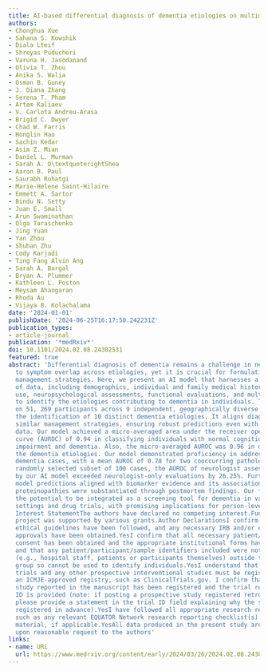 ```yaml
---
title: AI-based differential diagnosis of dementia etiologies on multimodal data
authors:
- Chonghua Xue
- Sahana S. Kowshik
- Diala Lteif
- Shreyas Puducheri
- Varuna H. Jasodanand
- Olivia T. Zhou
- Anika S. Walia
- Osman B. Guney
- J. Diana Zhang
- Serena T. Pham
- Artem Kaliaev
- V. Carlota Andreu-Arasa
- Brigid C. Dwyer
- Chad W. Farris
- Honglin Hao
- Sachin Kedar
- Asim Z. Mian
- Daniel L. Murman
- Sarah A. O\textquoterightShea
- Aaron B. Paul
- Saurabh Rohatgi
- Marie-Helene Saint-Hilaire
- Emmett A. Sartor
- Bindu N. Setty
- Juan E. Small
- Arun Swaminathan
- Olga Taraschenko
- Jing Yuan
- Yan Zhou
- Shuhan Zhu
- Cody Karjadi
- Ting Fang Alvin Ang
- Sarah A. Bargal
- Bryan A. Plummer
- Kathleen L. Poston
- Meysam Ahangaran
- Rhoda Au
- Vijaya B. Kolachalama
date: '2024-01-01'
publishDate: '2024-06-25T16:17:50.242231Z'
publication_types:
- article-journal
publication: '*medRxiv*'
doi: 10.1101/2024.02.08.24302531
featured: true
abstract: 'Differential diagnosis of dementia remains a challenge in neurology due
  to symptom overlap across etiologies, yet it is crucial for formulating early, personalized
  management strategies. Here, we present an AI model that harnesses a broad array
  of data, including demographics, individual and family medical history, medication
  use, neuropsychological assessments, functional evaluations, and multimodal neuroimaging,
  to identify the etiologies contributing to dementia in individuals. The study, drawing
  on 51, 269 participants across 9 independent, geographically diverse datasets, facilitated
  the identification of 10 distinct dementia etiologies. It aligns diagnoses with
  similar management strategies, ensuring robust predictions even with incomplete
  data. Our model achieved a micro-averaged area under the receiver operating characteristic
  curve (AUROC) of 0.94 in classifying individuals with normal cognition, mild cognitive
  impairment and dementia. Also, the micro-averaged AUROC was 0.96 in differentiating
  the dementia etiologies. Our model demonstrated proficiency in addressing mixed
  dementia cases, with a mean AUROC of 0.78 for two cooccurring pathologies. In a
  randomly selected subset of 100 cases, the AUROC of neurologist assessments augmented
  by our AI model exceeded neurologist-only evaluations by 26.25%. Furthermore, our
  model predictions aligned with biomarker evidence and its associations with different
  proteinopathies were substantiated through postmortem findings. Our framework has
  the potential to be integrated as a screening tool for dementia in various clinical
  settings and drug trials, with promising implications for person-level management.Competing
  Interest StatementThe authors have declared no competing interest.Funding StatementThis
  project was supported by various grants.Author DeclarationsI confirm all relevant
  ethical guidelines have been followed, and any necessary IRB and/or ethics committee
  approvals have been obtained.YesI confirm that all necessary patient/participant
  consent has been obtained and the appropriate institutional forms have been archived,
  and that any patient/participant/sample identifiers included were not known to anyone
  (e.g., hospital staff, patients or participants themselves) outside the research
  group so cannot be used to identify individuals.YesI understand that all clinical
  trials and any other prospective interventional studies must be registered with
  an ICMJE-approved registry, such as ClinicalTrials.gov. I confirm that any such
  study reported in the manuscript has been registered and the trial registration
  ID is provided (note: if posting a prospective study registered retrospectively,
  please provide a statement in the trial ID field explaining why the study was not
  registered in advance).YesI have followed all appropriate research reporting guidelines,
  such as any relevant EQUATOR Network research reporting checklist(s) and other pertinent
  material, if applicable.YesAll data produced in the present study are available
  upon reasonable request to the authors'
links:
- name: URL
  url: https://www.medrxiv.org/content/early/2024/03/26/2024.02.08.24302531
---
```

